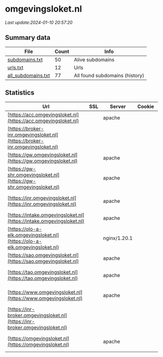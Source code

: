 # omgevingsloket.nl
*Last update:2024-01-10 20:57:20*
## Summary data
| File       | Count | Info |
|------------|-------|------|
|[subdomains.txt](/data/omgevingsloket/subdomains.txt)|50|Alive subdomains|
|[urls.txt](/data/omgevingsloket/urls.txt)|12|Urls|
|[all_subdomains.txt](/data/omgevingsloket/all_subdomains.txt)|77|All found subdomains (history)|
## Statistics
| Url | SSL | Server | Cookie | HSTS | CSP | XFO | XXP | RP | Tech |
|------------|-------|------|------|------|------|------|------|------|------|
|[https://acc.omgevingsloket.nl](https://acc.omgevingsloket.nl)| |apache| | | | | |:white_check_mark: |Apache HTTP Server|
|[https://broker-inr.omgevingsloket.nl](https://broker-inr.omgevingsloket.nl)| | | | | | | |:white_check_mark: ||
|[https://gw.omgevingsloket.nl](https://gw.omgevingsloket.nl)| |apache| |:white_check_mark: | |:warning: |:white_check_mark: | |:white_check_mark: |Apache HTTP Server H...|
|[https://gw-shr.omgevingsloket.nl](https://gw-shr.omgevingsloket.nl)| |apache| |:white_check_mark: | |:warning: |:white_check_mark: | |:white_check_mark: |Apache HTTP Server H...|
|[https://inr.omgevingsloket.nl](https://inr.omgevingsloket.nl)| |apache| |:white_check_mark: | |:white_check_mark: | |:white_check_mark: |Apache HTTP Server H...|
|[https://intake.omgevingsloket.nl](https://intake.omgevingsloket.nl)| |apache| |:white_check_mark: | |:warning: |:white_check_mark: |:white_check_mark: |:white_check_mark: |Apache HTTP Server H...|
|[https://olo-a-elk.omgevingsloket.nl](https://olo-a-elk.omgevingsloket.nl)| |nginx/1.20.1| | |:warning: | | |:white_check_mark: |Nginx:1.20.1|
|[https://sao.omgevingsloket.nl](https://sao.omgevingsloket.nl)| |apache| |:white_check_mark: | | |:white_check_mark: |:white_check_mark: |:white_check_mark: |Apache HTTP Server H...|
|[https://tao.omgevingsloket.nl](https://tao.omgevingsloket.nl)| |apache| |:white_check_mark: | |:white_check_mark: | |:white_check_mark: |Apache HTTP Server H...|
|[https://www.omgevingsloket.nl](https://www.omgevingsloket.nl)| |apache| |:white_check_mark: | |:white_check_mark: | |:white_check_mark: |Apache HTTP Server H...|
|[https://inr-broker.omgevingsloket.nl](https://inr-broker.omgevingsloket.nl)| | | | | | | |:white_check_mark: ||
|[https://omgevingsloket.nl](https://omgevingsloket.nl)| |apache| |:white_check_mark: | |:white_check_mark: | |:white_check_mark: |Apache HTTP Server H...|